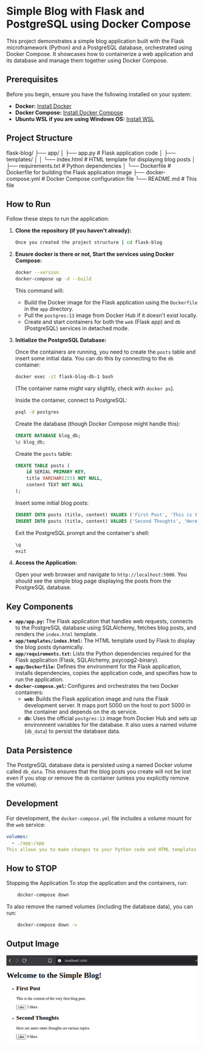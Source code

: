 # Simple Blog with Flask and PostgreSQL using Docker Compose

This project demonstrates a simple blog application built with the Flask microframework (Python) and a PostgreSQL database, orchestrated using Docker Compose. It showcases how to containerize a web application and its database and manage them together using Docker Compose.

## Prerequisites

Before you begin, ensure you have the following installed on your system:

* **Docker:** [Install Docker](https://docs.docker.com/engine/install/)
* **Docker Compose:** [Install Docker Compose](https://docs.docker.com/compose/install/)
* **Ubuntu WSL if you are using Windows OS:** [Install WSL](https://ubuntu.com/desktop/wsl)

## Project Structure

flask-blog/
├── app/
│   ├── app.py              # Flask application code
│   ├── templates/
│   │   └── index.html      # HTML template for displaying blog posts
│   ├── requirements.txt    # Python dependencies
│   └── Dockerfile          # Dockerfile for building the Flask application image
├── docker-compose.yml      # Docker Compose configuration file
└── README.md               # This file


## How to Run

Follow these steps to run the application:

1.  **Clone the repository (if you haven't already):**

    ```bash
    Once you created the project structure | cd flask-blog
    ```

2.  **Enusre docker is there or not, Start the services using Docker Compose:**

    ```bash
    docker --version
    docker-compose up -d --build
    ```

    This command will:
    * Build the Docker image for the Flask application using the `Dockerfile` in the `app` directory.
    * Pull the `postgres:13` image from Docker Hub if it doesn't exist locally.
    * Create and start containers for both the `web` (Flask app) and `db` (PostgreSQL) services in detached mode.

3.  **Initialize the PostgreSQL Database:**

    Once the containers are running, you need to create the `posts` table and insert some initial data. You can do this by connecting to the `db` container:

    ```bash
    docker exec -it flask-blog-db-1 bash
    ```

    (The container name might vary slightly, check with `docker ps`).

    Inside the container, connect to PostgreSQL:

    ```bash
    psql -U postgres
    ```

    Create the database (though Docker Compose might handle this):

    ```sql
    CREATE DATABASE blog_db;
    \c blog_db;
    ```

    Create the `posts` table:

    ```sql
    CREATE TABLE posts (
        id SERIAL PRIMARY KEY,
        title VARCHAR(255) NOT NULL,
        content TEXT NOT NULL
    );
    ```

    Insert some initial blog posts:

    ```sql
    INSERT INTO posts (title, content) VALUES ('First Post', 'This is the content of the very first blog post.');
    INSERT INTO posts (title, content) VALUES ('Second Thoughts', 'Here are some more thoughts on various topics.');
    ```

    Exit the PostgreSQL prompt and the container's shell:

    ```sql
    \q
    exit
    ```

4.  **Access the Application:**

    Open your web browser and navigate to `http://localhost:5000`. You should see the simple blog page displaying the posts from the PostgreSQL database.

## Key Components

* **`app/app.py`:** The Flask application that handles web requests, connects to the PostgreSQL database using SQLAlchemy, fetches blog posts, and renders the `index.html` template.
* **`app/templates/index.html`:** The HTML template used by Flask to display the blog posts dynamically.
* **`app/requirements.txt`:** Lists the Python dependencies required for the Flask application (Flask, SQLAlchemy, psycopg2-binary).
* **`app/Dockerfile`:** Defines the environment for the Flask application, installs dependencies, copies the application code, and specifies how to run the application.
* **`docker-compose.yml`:** Configures and orchestrates the two Docker containers:
    * **`web`:** Builds the Flask application image and runs the Flask development server. It maps port 5000 on the host to port 5000 in the container and depends on the `db` service.
    * **`db`:** Uses the official `postgres:13` image from Docker Hub and sets up environment variables for the database. It also uses a named volume (`db_data`) to persist the database data.

## Data Persistence

The PostgreSQL database data is persisted using a named Docker volume called `db_data`. This ensures that the blog posts you create will not be lost even if you stop or remove the `db` container (unless you explicitly remove the volume).

## Development

For development, the `docker-compose.yml` file includes a volume mount for the `web` service:

```yaml
volumes:
  - ./app:/app
This allows you to make changes to your Python code and HTML templates in the app directory on your host machine, and those changes will be immediately reflected inside the running web container without needing to rebuild the Docker image.
```

## How to STOP

Stopping the Application
To stop the application and the containers, run:

````bash
    docker-compose down
````

To also remove the named volumes (including the database data), you can run:

````bash
    docker-compose down -v
````

## Output Image

![Output Image](https://github.com/manoj-2606/My-Projects/blob/8701c8f89c816333da7f968c88505faa3ca09c7d/Project5/Output.png)

